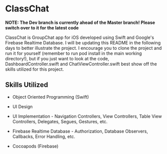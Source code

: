 # ClassChat

**NOTE: The Dev branch is currently ahead of the Master branch! Please switch over to it for the latest code**

ClassChat is GroupChat app for iOS developed using Swift and Google's Firebase Realtime Database. I will be updating this README in the following days to better illustrate the project. I encourage you to clone the project and run it for yourself (remember to run pod install in the main working directory!), but if you just want to look at the code, DashboardController.swift and ChatViewController.swift best show off the skills utilized for this project.



## Skills Utilized
- Object Oriented Programming (Swift)

- UI Design 

- UI Implementation - Navigation Controllers, View Controllers, Table View Controllers, Delegates, Segues, Gestures, etc.

- Firebase Realtime Database - Authorization, Database Observers, Callbacks, Error Handling, etc. 

- Cocoapods (Firebase)
